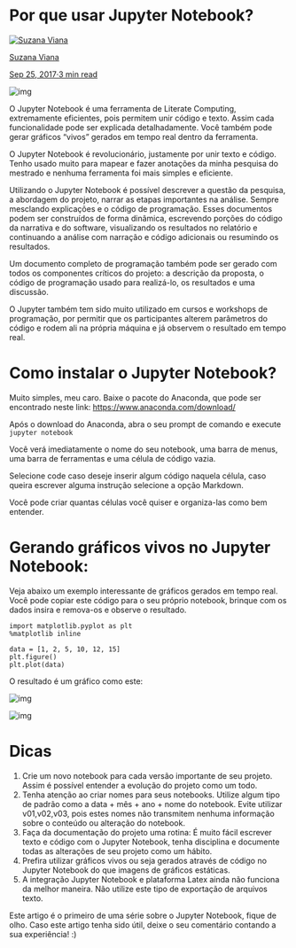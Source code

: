 # Por que usar Jupyter Notebook?

[![Suzana Viana](https://miro.medium.com/fit/c/56/56/2*zcFnpku6yneupkLCK01aXw.jpeg)](https://suzana-svm.medium.com/?source=post_page-----77d5a59b42a1-----------------------------------)

[Suzana Viana](https://suzana-svm.medium.com/?source=post_page-----77d5a59b42a1-----------------------------------)

[Sep 25, 2017·3 min read](https://suzana-svm.medium.com/por-que-usar-jupyter-notebook-77d5a59b42a1?source=post_page-----77d5a59b42a1-----------------------------------)







![img](https://miro.medium.com/max/2000/1*9bZvLan7WhcgWCiSGqvDKg.png)

O Jupyter Notebook é uma ferramenta de Literate Computing, extremamente eficientes, pois permitem unir código e texto. Assim cada funcionalidade pode ser explicada detalhadamente. Você também pode gerar gráficos “vivos” gerados em tempo real dentro da ferramenta.

O Jupyter Notebook é revolucionário, justamente por unir texto e código. Tenho usado muito para mapear e fazer anotações da minha pesquisa do mestrado e nenhuma ferramenta foi mais simples e eficiente.

Utilizando o Jupyter Notebook é possível descrever a questão da pesquisa, a abordagem do projeto, narrar as etapas importantes na análise. Sempre mesclando explicações e o código de programação. Esses documentos podem ser construídos de forma dinâmica, escrevendo porções do código da narrativa e do software, visualizando os resultados no relatório e continuando a análise com narração e código adicionais ou resumindo os resultados.

Um documento completo de programação também pode ser gerado com todos os componentes críticos do projeto: a descrição da proposta, o código de programação usado para realizá-lo, os resultados e uma discussão.

O Jupyter também tem sido muito utilizado em cursos e workshops de programação, por permitir que os participantes alterem parâmetros do código e rodem ali na própria máquina e já observem o resultado em tempo real.

# **Como instalar o Jupyter Notebook?**

Muito simples, meu caro. Baixe o pacote do Anaconda, que pode ser encontrado neste link: https://www.anaconda.com/download/

Após o download do Anaconda, abra o seu prompt de comando e execute `jupyter notebook`

Você verá imediatamente o nome do seu notebook, uma barra de menus, uma barra de ferramentas e uma célula de código vazia.

Selecione code caso deseje inserir algum código naquela célula, caso queira escrever alguma instrução selecione a opção Markdown.

Você pode criar quantas células você quiser e organiza-las como bem entender.

# **Gerando gráficos vivos no Jupyter Notebook:**

Veja abaixo um exemplo interessante de gráficos gerados em tempo real. Você pode copiar este código para o seu próprio notebook, brinque com os dados insira e remova-os e observe o resultado.

```
import matplotlib.pyplot as plt
%matplotlib inline

data = [1, 2, 5, 10, 12, 15]
plt.figure()
plt.plot(data)
```

O resultado é um gráfico como este:

![img](https://miro.medium.com/max/60/1*YZKawNwJZvAkHq01cgd0fw.png?q=20)

![img](https://miro.medium.com/max/687/1*YZKawNwJZvAkHq01cgd0fw.png)

# **Dicas**

1. Crie um novo notebook para cada versão importante de seu projeto. Assim é possível entender a evolução do projeto como um todo.
2. Tenha atenção ao criar nomes para seus notebooks. Utilize algum tipo de padrão como a data + mês + ano + nome do notebook. Evite utilizar v01,v02,v03, pois estes nomes não transmitem nenhuma informação sobre o conteúdo ou alteração do notebook.
3. Faça da documentação do projeto uma rotina: É muito fácil escrever texto e código com o Jupyter Notebook, tenha disciplina e documente todas as alterações de seu projeto como um hábito.
4. Prefira utilizar gráficos vivos ou seja gerados através de código no Jupyter Notebook do que imagens de gráficos estáticas.
5. A integração Jupyter Notebook e plataforma Latex ainda não funciona da melhor maneira. Não utilize este tipo de exportação de arquivos texto.

Este artigo é o primeiro de uma série sobre o Jupyter Notebook, fique de olho. Caso este artigo tenha sido útil, deixe o seu comentário contando a sua experiência! :)